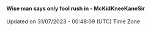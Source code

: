 #### Wise man says only fool rush in - McKidKneeKaneSir
Updated on 31/07/2023 - 00:48:09 (UTC) Time Zone
